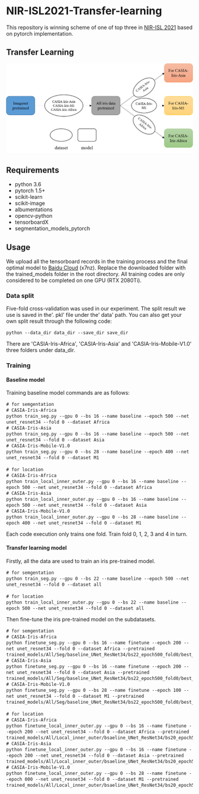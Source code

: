 # NIR-ISL2021-Transfer-learning
This repository is winning scheme of one of top three in [NIR-ISL 2021](https://sites.google.com/view/nir-isl2021/home) based on pytorch implementation.

## Transfer Learning
![Alt text](/pic/transfer.png)

## Requirements
* python 3.6
* pytorch 1.5+
* scikit-learn
* scikit-image
* albumentations
* opencv-python
* tensorboardX
* segmentation_models_pytorch

## Usage
We upload all the tensorboard records in the training process and the final optimal model to [Baidu Cloud](https://pan.baidu.com/s/1C0D_PtN5s55rKn0azjGPLg) (x7nz). Replace the downloaded folder with the trained_models folder in the root directory. All training codes are only considered to be completed on one GPU (RTX 2080Ti).
### Data split
Five-fold cross-validation was used in our experiment. The split result we use is saved in the'. pkl' file under the' data' path. You can also get your own split result through the following code:

    python --data_dir data_dir --save_dir save_dir
There are 'CASIA-Iris-Africa', 'CASIA-Iris-Asia' and 'CASIA-Iris-Mobile-V1.0' three folders under data_dir.

### Training
#### Baseline model
Training baseline model commands are as follows:

    # for semgentation
    # CASIA-Iris-Africa
    python train_seg.py --gpu 0 --bs 16 --name baseline --epoch 500 --net unet_resnet34 --fold 0 --dataset Africa
    # CASIA-Iris-Asia
    python train_seg.py --gpu 0 --bs 16 --name baseline --epoch 500 --net unet_resnet34 --fold 0 --dataset Asia
    # CASIA-Iris-Mobile-V1.0
    python train_seg.py --gpu 0 --bs 28 --name baseline --epoch 400 --net unet_resnet34 --fold 0 --dataset M1
    
    # for location
    # CASIA-Iris-Africa
    python train_local_inner_outer.py --gpu 0 --bs 16 --name baseline --epoch 500 --net unet_resnet34 --fold 0 --dataset Africa
    # CASIA-Iris-Asia
    python train_local_inner_outer.py --gpu 0 --bs 16 --name baseline --epoch 500 --net unet_resnet34 --fold 0 --dataset Asia
    # CASIA-Iris-Mobile-V1.0
    python train_local_inner_outer.py --gpu 0 --bs 28 --name baseline --epoch 400 --net unet_resnet34 --fold 0 --dataset M1
Each code execution only trains one fold. Train fold 0, 1, 2, 3 and 4 in turn.

#### Transfer learning model 
Firstly, all the data are used to train an iris pre-trained model.

    # for semgentation
    python train_seg.py --gpu 0 --bs 22 --name baseline --epoch 500 --net unet_resnet34 --fold 0 --dataset all
    
    # for location
    python train_local_inner_outer.py --gpu 0 --bs 22 --name baseline --epoch 500 --net unet_resnet34 --fold 0 --dataset all
Then fine-tune the iris pre-trained model on the subdatasets.

    # for semgentation
    # CASIA-Iris-Africa
    python finetune_seg.py --gpu 0 --bs 16 --name finetune --epoch 200 --net unet_resnet34 --fold 0 --dataset Africa --pretrained trained_models/All/Seg/baseline_UNet_ResNet34/bs22_epoch500_fold0/best_acc.pth
    # CASIA-Iris-Asia
    python finetune_seg.py --gpu 0 --bs 16 --name finetune --epoch 200 --net unet_resnet34 --fold 0 --dataset Asia --pretrained trained_models/All/Seg/baseline_UNet_ResNet34/bs22_epoch500_fold0/best_acc.pth
    # CASIA-Iris-Mobile-V1.0
    python finetune_seg.py --gpu 0 --bs 28 --name finetune --epoch 100 --net unet_resnet34 --fold 0 --dataset M1 --pretrained trained_models/All/Seg/baseline_UNet_ResNet34/bs22_epoch500_fold0/best_acc.pth
    
    # for location
    # CASIA-Iris-Africa
    python finetune_local_inner_outer.py --gpu 0 --bs 16 --name finetune --epoch 200 --net unet_resnet34 --fold 0 --dataset Africa --pretrained trained_models/All/Local_inner_outer/bsaeline_UNet_ResNet34/bs20_epoch500_fold0/best_model.pth
    # CASIA-Iris-Asia
    python finetune_local_inner_outer.py --gpu 0 --bs 16 --name finetune --epoch 200 --net unet_resnet34 --fold 0 --dataset Asia --pretrained trained_models/All/Local_inner_outer/bsaeline_UNet_ResNet34/bs20_epoch500_fold0/best_model.pth
    # CASIA-Iris-Mobile-V1.0
    python finetune_local_inner_outer.py --gpu 0 --bs 28 --name finetune --epoch 000 --net unet_resnet34 --fold 0 --dataset M1 --pretrained trained_models/All/Local_inner_outer/bsaeline_UNet_ResNet34/bs20_epoch500_fold0/best_model.pth
